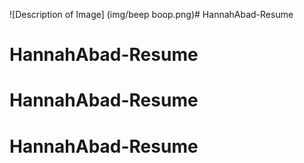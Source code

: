 <!--https://04ae26c14917493c9d2ac779dfefc5be.vfs.cloud9.us-east-2.amazonaws.com/_static/LearnCS8-Resume/index.html -->
![Description of Image] (img/beep boop.png)# HannahAbad-Resume
# HannahAbad-Resume
# HannahAbad-Resume
# HannahAbad-Resume
